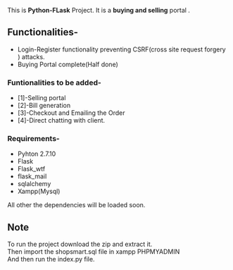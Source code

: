 This is <strong> <b>Python-FLask</b></strong> Project.
It is a <strong>buying and selling</strong> portal .

<h2>Functionalities- </h2>
<ul>
<li>Login-Register functionality preventing CSRF(cross site request forgery ) attacks. </li>
<li>Buying Portal complete(Half done) </li>
</ul>

<h3> Funtionalities to be added- </h3>
<ul>
<li> [1]-Selling portal </li>
<li>[2]-Bill generation </li>
<li>[3]-Checkout and Emailing the Order</li>
<li>[4]-Direct chatting with client.</li>
</ul>

<h3> Requirements-</h3>
<ul>
<li>Pyhton 2.7.10</li>
<li>Flask</li>
<li>Flask_wtf</li>
<li>flask_mail</li>
<li>sqlalchemy</li>
<li>Xampp(Mysql)</li>
</ul>
All other the dependencies will be loaded soon.

<h2> Note </h2>
To run the project download the zip and extract it.<br>
Then import the shopsmart.sql file in xampp PHPMYADMIN<br>
And then run the index.py file.

